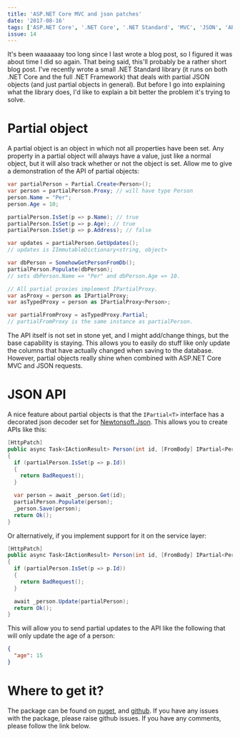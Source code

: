 ```yaml
---
title: 'ASP.NET Core MVC and json patches'
date: '2017-08-16'
tags: ['ASP.NET Core', '.NET Core', '.NET Standard', 'MVC', 'JSON', 'API']
issue: 14
---
```


It's been waaaaaay too long since I last wrote a blog post, so I figured it was about time I did so again.
That being said, this'll probably be a rather short blog post. I've recently wrote a small .NET Standard
library (it runs on both .NET Core and the full .NET Framework) that deals with partial JSON objects (and
just partial objects in general). But before I go into explaining what the library does, I'd like to
explain a bit better the problem it's trying to solve.

# Partial object

A partial object is an object in which not all properties have been set. Any property in a partial object
will always have a value, just like a normal object, but it will also track whether or not the object is
set. Allow me to give a demonstration of the API of partial objects:

```csharp
var partialPerson = Partial.Create<Person>();
var person = partialPerson.Proxy; // will have type Person
person.Name = "Per";
person.Age = 10;

partialPerson.IsSet(p => p.Name); // true
partialPerson.IsSet(p => p.Age); // true
partialPerson.IsSet(p => p.Address); // false

var updates = partialPerson.GetUpdates();
// updates is IImmutableDictionary<string, object>

var dbPerson = SomehowGetPersonFromDb();
partialPerson.Populate(dbPerson);
// sets dbPerson.Name => "Per" and dbPerson.Age => 10.

// All partial proxies implement IPartialProxy.
var asProxy = person as IPartialProxy;
var asTypedProxy = person as IPartialProxy<Person>;

var partialFromProxy = asTypedProxy.Partial;
// partialFromProxy is the same instance as partialPerson.
```

The API itself is not set in stone yet, and I might add/change things, but the base capability is staying.
This allows you to easily do stuff like only update the columns that have actually changed when saving to
the database. However, partial objects really shine when combined with ASP.NET Core MVC and JSON requests.

# JSON API

A nice feature about partial objects is that the `IPartial<T>` interface has a decorated json decoder set
for [Newtonsoft.Json][newtonsoft]. This allows you to create APIs like this:

```csharp
[HttpPatch]
public async Task<IActionResult> Person(int id, [FromBody] IPartial<Person> partialPerson)
{
  if (partialPerson.IsSet(p => p.Id))
  {
    return BadRequest();
  }

  var person = await _person.Get(id);
  partialPerson.Populate(person);
  _person.Save(person);
  return Ok();
}
```

Or alternatively, if you implement support for it on the service layer:

```csharp
[HttpPatch]
public async Task<IActionResult> Person(int id, [FromBody] IPartial<Person> partialPerson)
{
  if (partialPerson.IsSet(p => p.Id))
  {
    return BadRequest();
  }

  await _person.Update(partialPerson);
  return Ok();
}
```

This will allow you to send partial updates to the API like the following that will only
update the age of a person:

```json
{
  "age": 15
}
```

# Where to get it?

The package can be found on [nuget][nuget-package], and [github][github-repo]. If you have any
issues with the package, please raise github issues. If you have any comments, please follow
the link below.

[newtonsoft]: http://www.newtonsoft.com/json
[nuget-package]: https://www.nuget.org/packages/YoloDev.PartialJson/
[github-repo]: https://github.com/YoloDev/YoloDev.PartialJson
